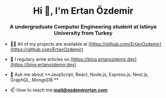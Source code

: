 <h1 align="center">Hi 👋, I'm Ertan Özdemir</h1>
<h3 align="center">A undergraduate Computer Engineering student at Istinye University from Turkey</h3>

- 👨‍💻 All of my projects are available at [https://github.com/ErtanOzdemir](https://github.com/ErtanOzdemir)

- 📝 I regulary write articles on [https://blog.ertanozdemir.dev](https://blog.ertanozdemir.dev)

- 💬 Ask me about **JavaScript, React, Node.js, Express.js, Nest.js, GraphQL, MongoDB **

- 📫 How to reach me **mail@ozdemirertan.com**


